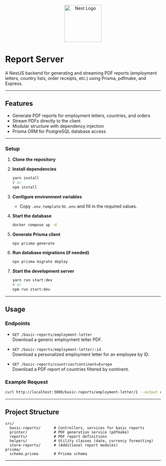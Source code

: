 <p align="center">
  <a href="http://nestjs.com/" target="blank"><img src="https://nestjs.com/img/logo-small.svg" width="120" alt="Nest Logo" /></a>
</p>

# Report Server

A NestJS backend for generating and streaming PDF reports (employment letters, country lists, order receipts, etc.) using Prisma, pdfmake, and Express.

---

## Features

- Generate PDF reports for employment letters, countries, and orders
- Stream PDFs directly to the client
- Modular structure with dependency injection
- Prisma ORM for PostgreSQL database access

---

### Setup

1. **Clone the repository**

2. **Install dependencies**
   ```sh
   yarn install
   # or
   npm install
   ```

3. **Configure environment variables**
   - Copy `.env.template` to `.env` and fill in the required values.

4. **Start the database**
   ```sh
   docker compose up -d
   ```

5. **Generate Prisma client**
   ```sh
   npx prisma generate
   ```

6. **Run database migrations (if needed)**
   ```sh
   npx prisma migrate deploy
   ```

7. **Start the development server**
   ```sh
   yarn run start:dev
   # or
   npm run start:dev
   ```

---

## Usage

### Endpoints

- `GET /basic-reports/employment-letter`  
  Download a generic employment letter PDF.

- `GET /basic-reports/employment-letter/:id`  
  Download a personalized employment letter for an employee by ID.

- `GET /basic-reports/countries?continent=Europe`  
  Download a PDF report of countries filtered by continent.

### Example Request

```sh
curl http://localhost:3000/basic-reports/employment-letter/1 --output employment-letter.pdf
```

---

## Project Structure

```
src/
  basic-reports/      # Controllers, services for basic reports
  printer/            # PDF generation service (pdfmake)
  reports/            # PDF report definitions
  helpers/            # Utility classes (date, currency formatting)
  store-reports/      # (Additional report modules)
prisma/
  schema.prisma       # Prisma schema
```

---